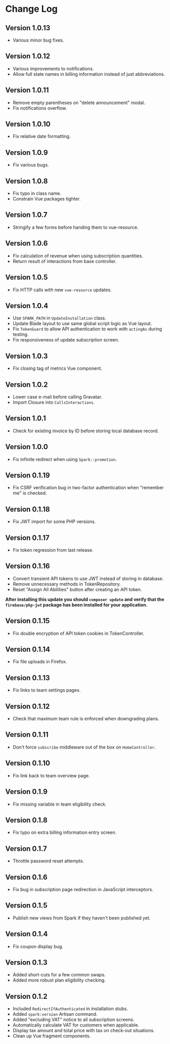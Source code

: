 # Change Log

## Version 1.0.13

- Various minor bug fixes.

## Version 1.0.12

- Various improvements to notifications.
- Allow full state names in billing information instead of just abbreviations.

## Version 1.0.11

- Remove empty parentheses on "delete announcement" modal.
- Fix notifications overflow.

## Version 1.0.10

- Fix relative date formatting.

## Version 1.0.9

- Fix various bugs.

## Version 1.0.8

- Fix typo in class name.
- Constrain Vue packages tighter.

## Version 1.0.7

- Stringify a few forms before handing them to vue-resource.

## Version 1.0.6

- Fix calculation of revenue when using subscription quantities.
- Return result of interactions from base controller.

## Version 1.0.5

- Fix HTTP calls with new `vue-resource` updates.

## Version 1.0.4

- Use `SPARK_PATH` in `UpdateInstallation` class.
- Update Blade layout to use same global script logic as Vue layout.
- Fix `TokenGuard` to allow API authentication to work with `actingAs` during testing.
- Fix responsiveness of update subscription screen.

## Version 1.0.3

- Fix closing tag of metrics Vue component.

## Version 1.0.2

- Lower case e-mail before calling Gravatar.
- Import Closure into `CallsInteractions`.

## Version 1.0.1

- Check for existing invoice by ID before storing local database record.

## Version 1.0.0

- Fix infinite redirect when using `Spark::promotion`.

## Version 0.1.19

- Fix CSRF verification bug in two-factor authentication when "remember me" is checked.

## Version 0.1.18

- Fix JWT import for some PHP versions.

## Version 0.1.17

- Fix token regression from last release.

## Version 0.1.16

- Convert transient API tokens to use JWT instead of storing in database.
- Remove unnecessary methods in TokenRepository.
- Reset "Assign All Abilities" button after creating an API token.

**After installing this update you should `composer update` and verify that the `firebase/php-jwt` package has been installed for your application.**

## Version 0.1.15

- Fix double encryption of API token cookies in TokenController.

## Version 0.1.14

- Fix file uploads in Firefox.

## Version 0.1.13

- Fix links to team settings pages.

## Version 0.1.12

- Check that maximum team rule is enforced when downgrading plans.

## Version 0.1.11

- Don't force `subscribe` middleware out of the box on `HomeController`.

## Version 0.1.10

- Fix link back to team overview page.

## Version 0.1.9

- Fix missing variable in team eligibility check.

## Version 0.1.8

- Fix typo on extra billing information entry screen.

## Version 0.1.7

- Throttle password reset attempts.

## Version 0.1.6

- Fix bug in subscription page redirection in JavaScript interceptors.

## Version 0.1.5

- Publish new views from Spark if they haven't been published yet.

## Version 0.1.4

- Fix coupon display bug.

## Version 0.1.3

- Added short-cuts for a few common swaps.
- Added more robust plan eligibility checking.

## Version 0.1.2

- Included `RedirectIfAuthenticated` in installation stubs.
- Added `spark:version` Artisan command.
- Added "excluding VAT" notice to all subscription screens.
- Automatically calculate VAT for customers when applicable.
- Display tax amount and total price with tax on check-out situations.
- Clean up Vue fragment components.

